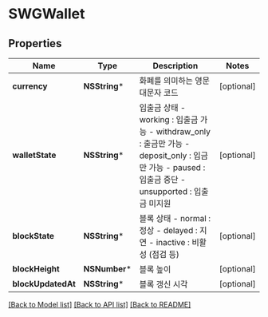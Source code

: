 # SWGWallet

## Properties
Name | Type | Description | Notes
------------ | ------------- | ------------- | -------------
**currency** | **NSString*** | 화폐를 의미하는 영문 대문자 코드 | [optional] 
**walletState** | **NSString*** | 입출금 상태 - working : 입출금 가능 - withdraw_only : 출금만 가능 - deposit_only : 입금만 가능 - paused : 입출금 중단 - unsupported : 입출금 미지원  | [optional] 
**blockState** | **NSString*** | 블록 상태 - normal : 정상 - delayed : 지연 - inactive : 비활성 (점검 등)  | [optional] 
**blockHeight** | **NSNumber*** | 블록 높이 | [optional] 
**blockUpdatedAt** | **NSString*** | 블록 갱신 시각 | [optional] 

[[Back to Model list]](../README.md#documentation-for-models) [[Back to API list]](../README.md#documentation-for-api-endpoints) [[Back to README]](../README.md)



